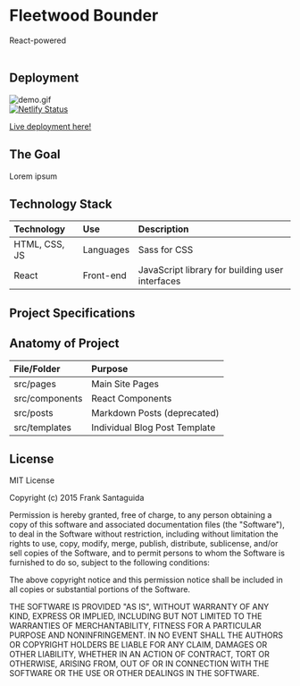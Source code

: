 
# Fleetwood Bounder
React-powered  
<br>

## Deployment
![demo.gif](demo.gif) <br>
[![Netlify Status](https://api.netlify.com/api/v1/badges/b8aeff05-243f-4c40-b5ca-68d0addae48d/deploy-status)](https://app.netlify.com/sites/fleetwood-bounder/deploys)

[Live deployment here!](https://fleetwood-bounder.netlify.app/)


## The Goal
Lorem ipsum

## Technology Stack

| Technology    	| Use           	  | Description     	|
| :------------------|:-------------------| :----------------	|
| HTML, CSS, JS 			| Languages     | 	Sass for CSS			  |
| React	| Front-end			  |	JavaScript library for building user interfaces            |

## Project Specifications


## Anatomy of Project


| File/Folder    	| Purpose           	  |
| :------------------|:-------------------|
| src/pages		 			| Main Site Pages|
| src/components		 			| React Components    |
| src/posts	 			| Markdown Posts (deprecated)     |
| src/templates| Individual Blog Post Template     |



## License
MIT License

Copyright (c) 2015 Frank Santaguida

Permission is hereby granted, free of charge, to any person obtaining a copy
of this software and associated documentation files (the "Software"), to deal
in the Software without restriction, including without limitation the rights
to use, copy, modify, merge, publish, distribute, sublicense, and/or sell
copies of the Software, and to permit persons to whom the Software is
furnished to do so, subject to the following conditions:

The above copyright notice and this permission notice shall be included in all
copies or substantial portions of the Software.

THE SOFTWARE IS PROVIDED "AS IS", WITHOUT WARRANTY OF ANY KIND, EXPRESS OR
IMPLIED, INCLUDING BUT NOT LIMITED TO THE WARRANTIES OF MERCHANTABILITY,
FITNESS FOR A PARTICULAR PURPOSE AND NONINFRINGEMENT. IN NO EVENT SHALL THE
AUTHORS OR COPYRIGHT HOLDERS BE LIABLE FOR ANY CLAIM, DAMAGES OR OTHER
LIABILITY, WHETHER IN AN ACTION OF CONTRACT, TORT OR OTHERWISE, ARISING FROM,
OUT OF OR IN CONNECTION WITH THE SOFTWARE OR THE USE OR OTHER DEALINGS IN THE
SOFTWARE.

